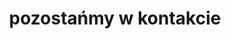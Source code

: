 ---
title: "pozostańmy w kontakcie"
shortTitle: kontakt
# subtitle: "zdalnie • warszawa • łódź"
url: kontakt/
---